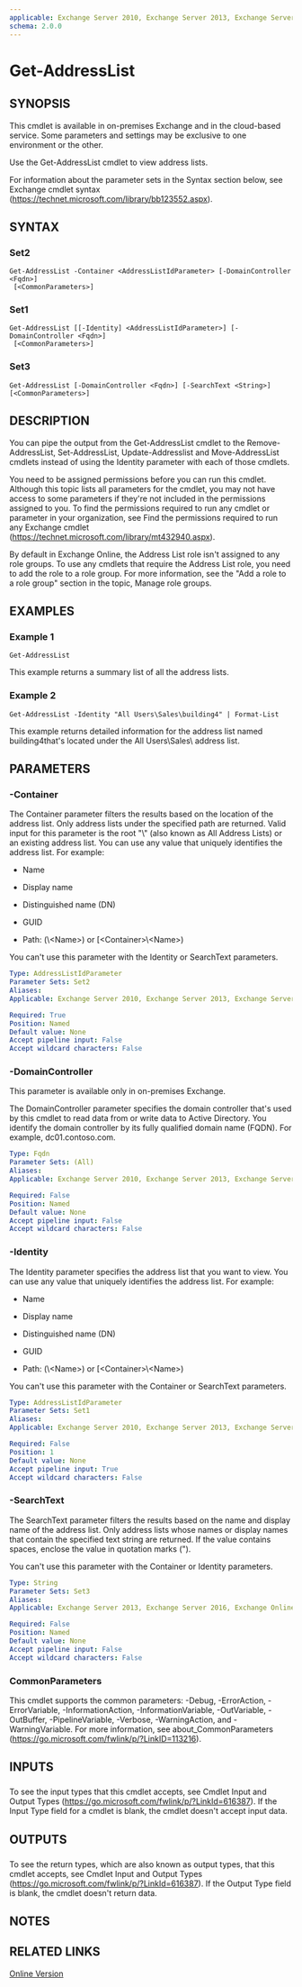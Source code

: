 ```yaml
---
applicable: Exchange Server 2010, Exchange Server 2013, Exchange Server 2016, Exchange Online
schema: 2.0.0
---
```


# Get-AddressList

## SYNOPSIS
This cmdlet is available in on-premises Exchange and in the cloud-based service. Some parameters and settings may be exclusive to one environment or the other.

Use the Get-AddressList cmdlet to view address lists.

For information about the parameter sets in the Syntax section below, see Exchange cmdlet syntax (https://technet.microsoft.com/library/bb123552.aspx).

## SYNTAX

### Set2
```
Get-AddressList -Container <AddressListIdParameter> [-DomainController <Fqdn>]
 [<CommonParameters>]
```

### Set1
```
Get-AddressList [[-Identity] <AddressListIdParameter>] [-DomainController <Fqdn>]
 [<CommonParameters>]
```

### Set3
```
Get-AddressList [-DomainController <Fqdn>] [-SearchText <String>] [<CommonParameters>]
```

## DESCRIPTION
You can pipe the output from the Get-AddressList cmdlet to the Remove-AddressList, Set-AddressList, Update-Addresslist and Move-AddressList cmdlets instead of using the Identity parameter with each of those cmdlets.

You need to be assigned permissions before you can run this cmdlet. Although this topic lists all parameters for the cmdlet, you may not have access to some parameters if they're not included in the permissions assigned to you. To find the permissions required to run any cmdlet or parameter in your organization, see Find the permissions required to run any Exchange cmdlet (https://technet.microsoft.com/library/mt432940.aspx).

By default in Exchange Online, the Address List role isn't assigned to any role groups. To use any cmdlets that require the Address List role, you need to add the role to a role group. For more information, see the "Add a role to a role group" section in the topic, Manage role groups.

## EXAMPLES

### Example 1
```
Get-AddressList
```

This example returns a summary list of all the address lists.

### Example 2
```
Get-AddressList -Identity "All Users\Sales\building4" | Format-List
```

This example returns detailed information for the address list named building4that's located under the All Users\\Sales\\ address list.

## PARAMETERS

### -Container
The Container parameter filters the results based on the location of the address list. Only address lists under the specified path are returned. Valid input for this parameter is the root "\\" (also known as All Address Lists) or an existing address list. You can use any value that uniquely identifies the address list. For example:

- Name

- Display name

- Distinguished name (DN)

- GUID

- Path: (\\\<Name\>) or [\<Container\>\\\<Name\>)

You can't use this parameter with the Identity or SearchText parameters.

```yaml
Type: AddressListIdParameter
Parameter Sets: Set2
Aliases:
Applicable: Exchange Server 2010, Exchange Server 2013, Exchange Server 2016, Exchange Online

Required: True
Position: Named
Default value: None
Accept pipeline input: False
Accept wildcard characters: False
```

### -DomainController
This parameter is available only in on-premises Exchange.

The DomainController parameter specifies the domain controller that's used by this cmdlet to read data from or write data to Active Directory. You identify the domain controller by its fully qualified domain name (FQDN). For example, dc01.contoso.com.

```yaml
Type: Fqdn
Parameter Sets: (All)
Aliases:
Applicable: Exchange Server 2010, Exchange Server 2013, Exchange Server 2016, Exchange Online

Required: False
Position: Named
Default value: None
Accept pipeline input: False
Accept wildcard characters: False
```

### -Identity
The Identity parameter specifies the address list that you want to view. You can use any value that uniquely identifies the address list. For example:

- Name

- Display name

- Distinguished name (DN)

- GUID

- Path: (\\\<Name\>) or [\<Container\>\\\<Name\>)

You can't use this parameter with the Container or SearchText parameters.

```yaml
Type: AddressListIdParameter
Parameter Sets: Set1
Aliases:
Applicable: Exchange Server 2010, Exchange Server 2013, Exchange Server 2016, Exchange Online

Required: False
Position: 1
Default value: None
Accept pipeline input: True
Accept wildcard characters: False
```

### -SearchText
The SearchText parameter filters the results based on the name and display name of the address list. Only address lists whose names or display names that contain the specified text string are returned. If the value contains spaces, enclose the value in quotation marks (").

You can't use this parameter with the Container or Identity parameters.

```yaml
Type: String
Parameter Sets: Set3
Aliases:
Applicable: Exchange Server 2013, Exchange Server 2016, Exchange Online

Required: False
Position: Named
Default value: None
Accept pipeline input: False
Accept wildcard characters: False
```

### CommonParameters
This cmdlet supports the common parameters: -Debug, -ErrorAction, -ErrorVariable, -InformationAction, -InformationVariable, -OutVariable, -OutBuffer, -PipelineVariable, -Verbose, -WarningAction, and -WarningVariable. For more information, see about_CommonParameters (https://go.microsoft.com/fwlink/p/?LinkID=113216).

## INPUTS

###  
To see the input types that this cmdlet accepts, see Cmdlet Input and Output Types (https://go.microsoft.com/fwlink/p/?LinkId=616387). If the Input Type field for a cmdlet is blank, the cmdlet doesn't accept input data.

## OUTPUTS

###  
To see the return types, which are also known as output types, that this cmdlet accepts, see Cmdlet Input and Output Types (https://go.microsoft.com/fwlink/p/?LinkId=616387). If the Output Type field is blank, the cmdlet doesn't return data.

## NOTES

## RELATED LINKS

[Online Version](https://technet.microsoft.com/library/21eae768-0a94-4d55-809f-a9b7062092de.aspx)
